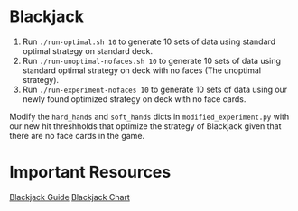 # Blackjack

1. Run ``./run-optimal.sh 10`` to generate 10 sets of data using standard optimal strategy on standard deck.
2. Run ``./run-unoptimal-nofaces.sh 10`` to generate 10 sets of data using standard optimal strategy on deck with no faces (The unoptimal strategy).
3. Run ``./run-experiment-nofaces 10`` to generate 10 sets of data using our newly found optimized strategy on deck with no face cards.

Modify the `hard_hands` and `soft_hands` dicts in ``modified_experiment.py`` with our new hit threshholds that optimize the strategy of Blackjack given that there are no face cards in the game.

# Important Resources

[Blackjack Guide](https://www.kjartan.co.uk/games/blackjack.htm)
[Blackjack Chart](https://www.kjartan.co.uk/games/pix/cards/Blackjack%20full%20guide.pdf)
